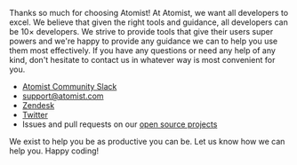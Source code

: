 Thanks so much for choosing Atomist!  At Atomist, we want all
developers to excel.  We believe that given the right tools and
guidance, all developers can be 10&times; developers.  We strive to
provide tools that give their users super powers and we're happy to
provide any guidance we can to help you use them most effectively.  If
you have any questions or need any help of any kind, don't hesitate to
contact us in whatever way is most convenient for you.

-   [Atomist Community Slack][slack]
-   [support@atomist.com][email]
-   [Zendesk][zendesk]
-   [Twitter][twitter]
-   Issues and pull requests on our [open source projects][github]

We exist to help you be as productive you can be.  Let us know how we
can help you.  Happy coding!

[slack]: https://join.atomist.com (Atomist Community Slack)
[email]: mailto:support@atomist.com (Atomist Email Support)
[zendesk]: https://atomist.zendesk.com/ (Atomist Zendesk)
[twitter]: https://twitter.com/atomist (@atomist on Twitter)
[github]: https://github.com/atomist (Atomist on GitHub)
